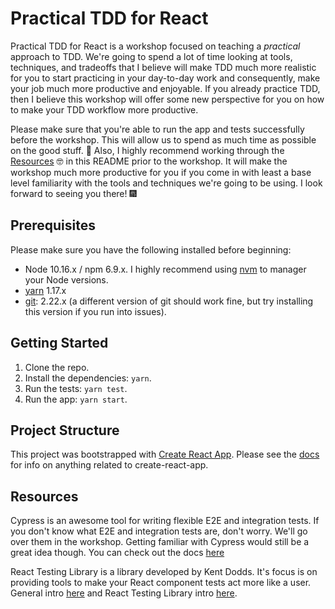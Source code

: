 # Practical TDD for React

Practical TDD for React is a workshop focused on teaching a _practical_ approach to TDD. We're going to spend a lot of time looking at tools, techniques, and tradeoffs that I believe will make TDD much more realistic for you to start practicing in your day-to-day work and consequently, make your job much more productive and enjoyable. If you already practice TDD, then I believe this workshop will offer some new perspective for you on how to make your TDD workflow more productive.

Please make sure that you're able to run the app and tests successfully before the workshop. This will allow us to spend as much time as possible on the good stuff. :pizza: Also, I highly recommend working through the [Resources](#Resources) :nerd_face: in this README prior to the workshop. It will make the workshop much more productive for you if you come in with least a base level familiarity with the tools and techniques we're going to be using. I look forward to seeing you there! :fireworks:

## Prerequisites

Please make sure you have the following installed before beginning:

- Node 10.16.x / npm 6.9.x. I highly recommend using [nvm](https://github.com/nvm-sh/nvm) to manager your Node versions.
- [yarn](https://yarnpkg.com/en/) 1.17.x
- [git](https://git-scm.com/): 2.22.x (a different version of git should work fine, but try installing this version if you run into issues).

## Getting Started

1. Clone the repo.
2. Install the dependencies: `yarn`.
3. Run the tests: `yarn test`.
4. Run the app: `yarn start`.

## Project Structure

This project was bootstrapped with [Create React App](https://github.com/facebook/create-react-app). Please see the [docs](https://facebook.github.io/create-react-app/docs) for info on anything related to create-react-app.

## Resources

Cypress is an awesome tool for writing flexible E2E and integration tests. If you don't know what E2E and integration tests are, don't worry. We'll go over them in the workshop. Getting familiar with Cypress would still be a great idea though. You can check out the docs [here](https://docs.cypress.io/guides/overview/why-cypress.html#In-a-nutshell)

React Testing Library is a library developed by Kent Dodds. It's focus is on providing tools to make your React component tests act more like a user. General intro [here](https://testing-library.com/docs/intro) and React Testing Library intro [here](https://testing-library.com/docs/react-testing-library/intro).
